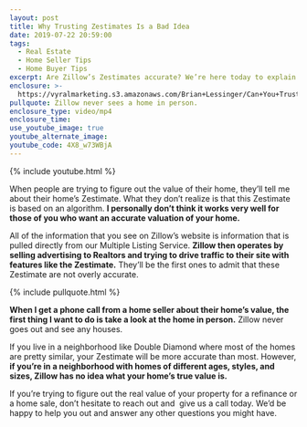 ```yaml
---
layout: post
title: Why Trusting Zestimates Is a Bad Idea
date: 2019-07-22 20:59:00
tags:
  - Real Estate
  - Home Seller Tips
  - Home Buyer Tips
excerpt: Are Zillow’s Zestimates accurate? We’re here today to explain.
enclosure: >-
  https://vyralmarketing.s3.amazonaws.com/Brian+Lessinger/Can+You+Trust+Zillow's+Zestimates_.mp4
pullquote: Zillow never sees a home in person.
enclosure_type: video/mp4
enclosure_time:
use_youtube_image: true
youtube_alternate_image:
youtube_code: 4X8_w73WBjA
---
```


{% include youtube.html %}

When people are trying to figure out the value of their home, they’ll tell me about their home’s Zestimate. What they don’t realize is that this Zestimate is based on an algorithm. **I personally don’t think it works very well for those of you who want an accurate valuation of your home.&nbsp;**

All of the information that you see on Zillow’s website is information that is pulled directly from our Multiple Listing Service. **Zillow then operates by selling advertising to Realtors and trying to drive traffic to their site with features like the Zestimate.** They’ll be the first ones to admit that these Zestimate are not overly accurate.

{% include pullquote.html %}

**When I get a phone call from a home seller about their home’s value, the first thing I want to do is take a look at the home in person.** Zillow never goes out and see any houses.&nbsp;

If you live in a neighborhood like Double Diamond where most of the homes are pretty similar, your Zestimate will be more accurate than most. However, **if you’re in a neighborhood with homes of different ages, styles, and sizes, Zillow has no idea what your home’s true value is.**

If you’re trying to figure out the real value of your property for a refinance or a home sale, don’t hesitate to reach out and &nbsp;give us a call today. We’d be happy to help you out and answer any other questions you might have.